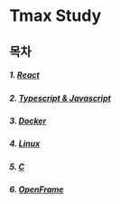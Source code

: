 # Tmax Study





## 목차

##### 1. [React](https://github.com/ejlieb/TmaxStudy/tree/master/React)

##### 2. [Typescript & Javascript](https://github.com/ejlieb/TmaxStudy/tree/master/JSTS)

##### 3. [Docker](https://github.com/ejlieb/TmaxStudy/tree/master/Docker)

##### 4. [Linux](https://github.com/ejlieb/TmaxStudy/tree/master/Linux)

##### 5. [C](https://github.com/ejlieb/TmaxStudy/tree/master/C)

##### 6. [OpenFrame](https://github.com/ejlieb/TmaxStudy/tree/master/OF)





